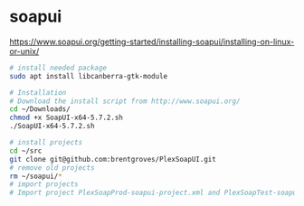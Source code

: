 # soapui

<https://www.soapui.org/getting-started/installing-soapui/installing-on-linux-or-unix/>

```bash
# install needed package
sudo apt install libcanberra-gtk-module

# Installation
# Download the install script from http://www.soapui.org/
cd ~/Downloads/
chmod +x SoapUI-x64-5.7.2.sh
./SoapUI-x64-5.7.2.sh

# install projects
cd ~/src
git clone git@github.com:brentgroves/PlexSoapUI.git 
# remove old projects
rm ~/soapui/*
# import projects
# Import project PlexSoapProd-soapui-project.xml and PlexSoapTest-soapui-project.xml from repository     
```
